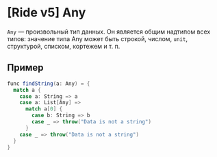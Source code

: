# [Ride v5] Any

`Any` — произвольный тип данных. Он является общим надтипом всех типов: значение типа Any может быть строкой, числом, `unit`, структурой, списком, кортежем и т. п.

## Пример

```scala
func findString(a: Any) = {
  match a {
    case a: String => a
    case a: List[Any] =>
      match a[0] {
        case b: String => b
        case _ => throw("Data is not a string")
      }
    case _ => throw("Data is not a string")
  }
}
```
